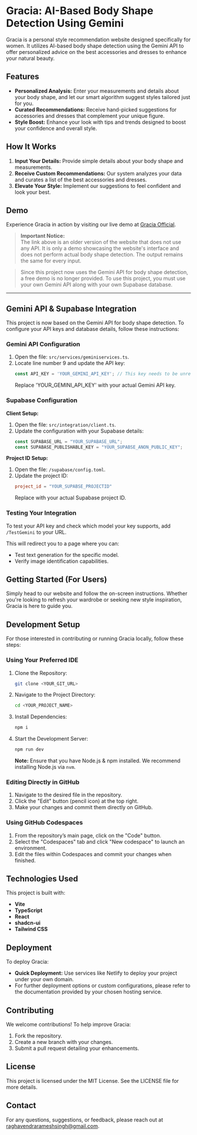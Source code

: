 # Gracia: AI-Based Body Shape Detection Using Gemini

Gracia is a personal style recommendation website designed specifically for women. It utilizes AI-based body shape detection using the Gemini API to offer personalized advice on the best accessories and dresses to enhance your natural beauty.

## Features

- **Personalized Analysis:** Enter your measurements and details about your body shape, and let our smart algorithm suggest styles tailored just for you.
- **Curated Recommendations:** Receive hand-picked suggestions for accessories and dresses that complement your unique figure.
- **Style Boost:** Enhance your look with tips and trends designed to boost your confidence and overall style.

## How It Works

1. **Input Your Details:** Provide simple details about your body shape and measurements.
2. **Receive Custom Recommendations:** Our system analyzes your data and curates a list of the best accessories and dresses.
3. **Elevate Your Style:** Implement our suggestions to feel confident and look your best.

## Demo

Experience Gracia in action by visiting our live demo at [Gracia Official](https://garciaofficial.netlify.app/).

> **Important Notice:**  
> The link above is an older version of the website that does not use any API. It is only a demo showcasing the website's interface and does not perform actual body shape detection. The output remains the same for every input.

> Since this project now uses the Gemini API for body shape detection, a free demo is no longer provided. To use this project, you must use your own Gemini API along with your own Supabase database.

---

## Gemini API & Supabase Integration

This project is now based on the Gemini API for body shape detection. To configure your API keys and database details, follow these instructions:

### Gemini API Configuration

1. Open the file: `src/services/geminiservices.ts`.
2. Locate line number 9 and update the API key:
   ```js
   const API_KEY = 'YOUR_GEMINI_API_KEY'; // This key needs to be unrestricted in Google Cloud Console
   ```
   Replace 'YOUR_GEMINI_API_KEY' with your actual Gemini API key.

### Supabase Configuration

**Client Setup:**

1. Open the file: `src/integration/client.ts`.
2. Update the configuration with your Supabase details:
   ```js
   const SUPABASE_URL = "YOUR_SUPABASE_URL";
   const SUPABASE_PUBLISHABLE_KEY = "YOUR_SUPABSE_ANON_PUBLIC_KEY";
   ```

**Project ID Setup:**

1. Open the file: `/supabase/config.toml`.
2. Update the project ID:
   ```toml
   project_id = "YOUR_SUPABSE_PROJECTID"
   ```
   Replace with your actual Supabase project ID.

### Testing Your Integration

To test your API key and check which model your key supports, add `/TestGemini` to your URL.

This will redirect you to a page where you can:

- Test text generation for the specific model.
- Verify image identification capabilities.

## Getting Started (For Users)

Simply head to our website and follow the on-screen instructions. Whether you're looking to refresh your wardrobe or seeking new style inspiration, Gracia is here to guide you.

## Development Setup

For those interested in contributing or running Gracia locally, follow these steps:

### Using Your Preferred IDE

1. Clone the Repository:
   ```sh
   git clone <YOUR_GIT_URL>
   ```
2. Navigate to the Project Directory:
   ```sh
   cd <YOUR_PROJECT_NAME>
   ```
3. Install Dependencies:
   ```sh
   npm i
   ```
4. Start the Development Server:
   ```sh
   npm run dev
   ```
   **Note:** Ensure that you have Node.js & npm installed. We recommend installing Node.js via `nvm`.

### Editing Directly in GitHub

1. Navigate to the desired file in the repository.
2. Click the "Edit" button (pencil icon) at the top right.
3. Make your changes and commit them directly on GitHub.

### Using GitHub Codespaces

1. From the repository’s main page, click on the "Code" button.
2. Select the "Codespaces" tab and click "New codespace" to launch an environment.
3. Edit the files within Codespaces and commit your changes when finished.

## Technologies Used

This project is built with:

- **Vite**
- **TypeScript**
- **React**
- **shadcn-ui**
- **Tailwind CSS**

## Deployment

To deploy Gracia:

- **Quick Deployment:** Use services like Netlify to deploy your project under your own domain.
- For further deployment options or custom configurations, please refer to the documentation provided by your chosen hosting service.

## Contributing

We welcome contributions! To help improve Gracia:

1. Fork the repository.
2. Create a new branch with your changes.
3. Submit a pull request detailing your enhancements.

## License

This project is licensed under the MIT License. See the LICENSE file for more details.

## Contact

For any questions, suggestions, or feedback, please reach out at raghavendrarameshsingh@gmail.com.
